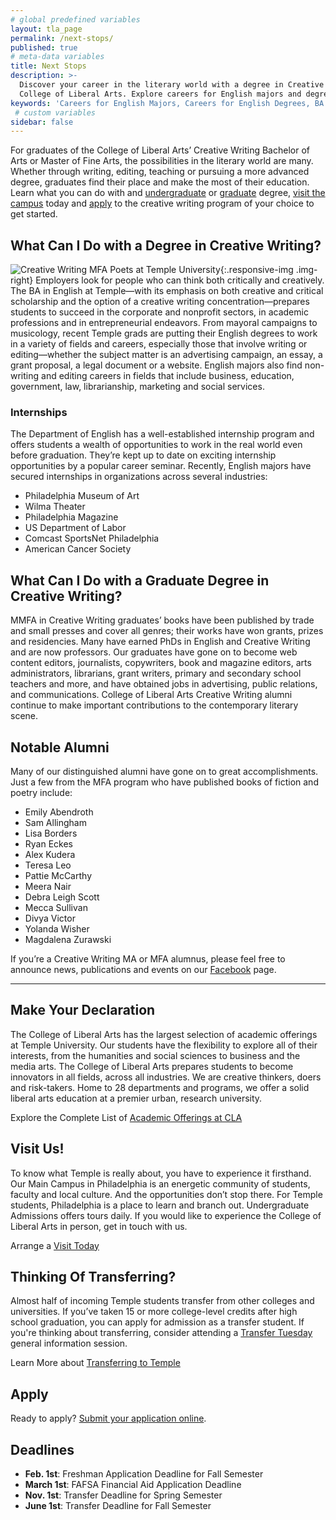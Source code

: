 ```yaml
---
# global predefined variables
layout: tla_page
permalink: /next-stops/
published: true
# meta-data variables
title: Next Stops
description: >-
  Discover your career in the literary world with a degree in Creative Writing from Temple University’s 
  College of Liberal Arts. Explore careers for English majors and degrees, visit us, and apply!
keywords: 'Careers for English Majors, Careers for English Degrees, BA in English jobs'
 # custom variables
sidebar: false
---
```

For graduates of the College of Liberal Arts’ Creative Writing Bachelor of Arts or Master of Fine Arts, the possibilities in the literary world are many. Whether through writing, editing, teaching or pursuing a more advanced degree, graduates find their place and make the most of their education. Learn what you can do with and [undergraduate](/creative-writing#undergraduate/) or [graduate](/creative-writing#graduate/) degree, [visit the campus](#visit-us) today and [apply](#apply) to the creative writing program of your choice to get started.

## What Can I Do with a Degree in Creative Writing?
![Creative Writing MFA Poets at Temple University]({{site.baseurl}}/media/books.jpg){:.responsive-img .img-right}
Employers look for people who can think both critically and creatively. The BA in English at Temple—with its emphasis on both creative and critical scholarship and the option of a creative writing concentration—prepares students to succeed in the corporate and nonprofit sectors, in academic professions and in entrepreneurial endeavors. From mayoral campaigns to musicology, recent Temple grads are putting their English degrees to work in a variety of fields and careers, especially those that involve writing or editing—whether the subject matter is an advertising campaign, an essay, a grant proposal, a legal document or a website. English majors also find non-writing and editing careers in fields that include business, education, government, law, librarianship, marketing and social services.

### Internships
The Department of English has a well-established internship program and offers students a wealth of opportunities to work in the real world even before graduation. They’re kept up to date on exciting internship opportunities by a popular career seminar. Recently, English majors have secured internships in organizations across several industries:
- Philadelphia Museum of Art
- Wilma Theater
- Philadelphia Magazine 
- US Department of Labor
- Comcast SportsNet Philadelphia
- American Cancer Society

## What Can I Do with a Graduate Degree in Creative Writing?
MMFA in Creative Writing graduates’ books have been published by trade and small presses and cover all genres; their works have won grants, prizes and residencies. Many have earned PhDs in English and Creative Writing and are now professors. Our graduates have gone on to become web content editors, journalists, copywriters, book and magazine editors, arts administrators, librarians, grant writers, primary and secondary school teachers and more, and have obtained jobs in advertising, public relations, and communications. College of Liberal Arts Creative Writing alumni continue to make important contributions to the contemporary literary scene. 

## Notable Alumni
Many of our distinguished alumni have gone on to great accomplishments. Just a few from the MFA program who have published books of fiction and poetry include:
- Emily Abendroth
- Sam Allingham
- Lisa Borders
- Ryan Eckes
- Alex Kudera
- Teresa Leo
- Pattie McCarthy
- Meera Nair
- Debra Leigh Scott
- Mecca Sullivan
- Divya Victor
- Yolanda Wisher
- Magdalena Zurawski

If you’re a Creative Writing MA or MFA alumnus, please feel free to announce news, publications and events on our [Facebook](http://www.facebook.com/templecreativewriting) page.

___

## Make Your Declaration
The College of Liberal Arts has the largest selection of academic offerings at Temple University. Our students have the flexibility to explore all of their interests, from the humanities and social sciences to business and the media arts. The College of Liberal Arts prepares students to become innovators in all fields, across all industries. We are creative thinkers, doers and risk-takers. Home to 28 departments and programs, we offer a solid liberal arts education at a premier urban, research university.

Explore the Complete List of [Academic Offerings at CLA](https://liberalarts.temple.edu/)

## Visit Us!
To know what Temple is really about, you have to experience it firsthand. Our Main Campus in Philadelphia is an energetic community of students, faculty and local culture. And the opportunities don’t stop there. For Temple students, Philadelphia is a place to learn and branch out. Undergraduate Admissions offers tours daily. If you would like to experience the College of Liberal Arts in person, get in touch with us.

Arrange a [Visit Today](http://admissions.temple.edu/visit)

## Thinking Of Transferring?
Almost half of incoming Temple students transfer from other colleges and universities. If you’ve taken 15 or more college-level credits after high school graduation, you can apply for admission as a transfer student. If you're thinking about transferring, consider attending a [Transfer Tuesday](http://admissions.temple.edu/visit/transfer-tuesday) general information session.

Learn More about [Transferring to Temple](http://admissions.temple.edu/apply/transfer-applicant)

## Apply
Ready to apply? [Submit your application online](http://admissions.temple.edu/apply).

## Deadlines
- **Feb. 1st**: Freshman Application Deadline for Fall Semester
- **March 1st**: FAFSA Financial Aid Application Deadline
- **Nov. 1st**: Transfer Deadline for Spring Semester
- **June 1st**: Transfer Deadline for Fall Semester

